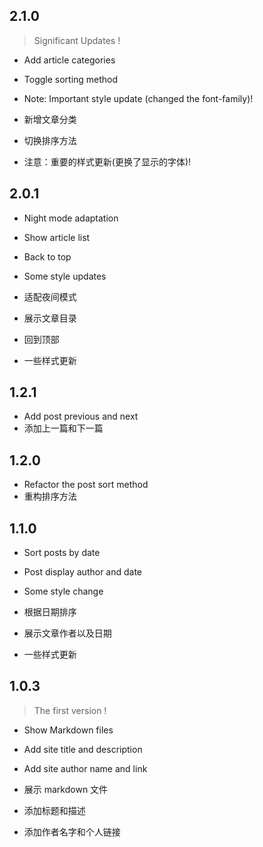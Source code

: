 ## 2.1.0
>Significant Updates !

- Add article categories
- Toggle sorting method
- Note: Important style update (changed the font-family)!

- 新增文章分类
- 切换排序方法
- 注意：重要的样式更新(更换了显示的字体)!


## 2.0.1

- Night mode adaptation
- Show article list
- Back to top
- Some style updates

- 适配夜间模式
- 展示文章目录
- 回到顶部
- 一些样式更新

## 1.2.1
- Add post previous and  next 
- 添加上一篇和下一篇

## 1.2.0
- Refactor the post sort method
- 重构排序方法

## 1.1.0
- Sort posts by date
- Post display author and date
- Some style change

- 根据日期排序
- 展示文章作者以及日期
- 一些样式更新

## 1.0.3 
>The first version !

- Show Markdown files
- Add site title and description
- Add site author name and link

- 展示 markdown 文件
- 添加标题和描述
- 添加作者名字和个人链接